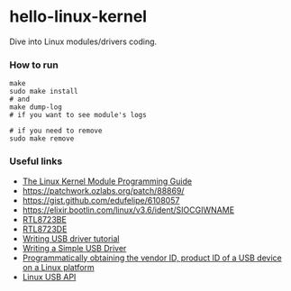 # hello-linux-kernel
Dive into Linux modules/drivers coding.

### How to run

    make
    sudo make install
    # and
    make dump-log
    # if you want to see module's logs
    
    # if you need to remove
    sudo make remove

### Useful links

* [The Linux Kernel Module Programming Guide](http://tldp.org/LDP/lkmpg/2.6/html/index.html)
* https://patchwork.ozlabs.org/patch/88869/
* https://gist.github.com/edufelipe/6108057
* https://elixir.bootlin.com/linux/v3.6/ident/SIOCGIWNAME
* [RTL8723BE](http://www.realtek.com/products/productsView.aspx?Langid=1&PNid=21&PFid=59&Level=5&Conn=4&ProdID=374)
* [RTL8723DE](http://www.realtek.com/products/productsView.aspx?Langid=1&PNid=21&PFid=59&Level=5&Conn=4&ProdID=377)
* [Writing USB driver tutorial](https://kernel.readthedocs.io/en/sphinx-samples/writing_usb_driver.html)
* [Writing a Simple USB Driver](https://www.linuxjournal.com/article/7353)
* [Programmatically obtaining the vendor ID, product ID of a USB device on a Linux platform
](https://stackoverflow.com/a/14722513/2048322)
* [Linux USB API](https://01.org/linuxgraphics/gfx-docs/drm/driver-api/usb/index.html)
